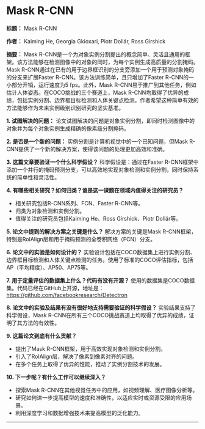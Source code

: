 #  Mask R-CNN

**标题：** Mask R-CNN

**作者：** Kaiming He, Georgia Gkioxari, Piotr Dollár, Ross Girshick

**摘要：** Mask R-CNN是一个为对象实例分割提出的概念简单、灵活且通用的框架。该方法能够在检测图像中的对象的同时，为每个实例生成高质量的分割掩码。Mask R-CNN通过在已有的用于边界框识别的分支旁添加一个用于预测对象掩码的分支来扩展Faster R-CNN。该方法训练简单，且只增加了Faster R-CNN的一小部分开销，运行速度为5 fps。此外，Mask R-CNN易于推广到其他任务，例如估计人体姿态。在COCO挑战的三个赛道上，Mask R-CNN均取得了优异的成绩，包括实例分割、边界框目标检测和人体关键点检测。作者希望这种简单有效的方法能够作为未来实例级别识别研究的坚实基准。

**1. 试图解决的问题：**
   论文试图解决的问题是对象实例分割，即同时检测图像中的对象并为每个对象实例生成精确的像素级分割掩码。

**2. 是否是一个新的问题：**
   实例分割是计算机视觉中的一个已知问题，但Mask R-CNN提供了一个新的解决方案，使得该问题的处理更加高效和准确。

**3. 这篇文章要验证一个什么科学假设？**
   科学假设是：通过在Faster R-CNN框架中添加一个并行的掩码预测分支，可以高效地实现对象检测和实例分割，同时保持系统的简单性和灵活性。

**4. 有哪些相关研究？如何归类？谁是这一课题在领域内值得关注的研究员？**
   - 相关研究包括R-CNN系列、FCN、Faster R-CNN等。
   - 归类为对象检测和实例分割。
   - 值得关注的研究员包括Kaiming He、Ross Girshick、Piotr Dollár等。

**5. 论文中提到的解决方案之关键是什么？**
   解决方案的关键是Mask R-CNN框架，特别是RoIAlign层和用于掩码预测的全卷积网络（FCN）分支。

**6. 论文中的实验是如何设计的？**
   实验设计包括在COCO数据集上进行实例分割、边界框目标检测和人体关键点检测的任务。使用了标准的COCO评估指标，包括AP（平均精度）、AP50、AP75等。

**7. 用于定量评估的数据集上什么？代码有没有开源？**
   使用的数据集是COCO数据集。代码已经在GitHub上开源，地址是：https://github.com/facebookresearch/Detectron

**8. 论文中的实验及结果有没有很好地支持需要验证的科学假设？**
   实验结果支持了科学假设，Mask R-CNN在所有三个COCO挑战赛道上均取得了优异的成绩，证明了其方法的有效性。

**9. 这篇论文到底有什么贡献？**
   - 提出了Mask R-CNN框架，用于高效实现对象检测和实例分割。
   - 引入了RoIAlign层，解决了像素到像素对齐的问题。
   - 在多个任务上取得了优异的性能，推动了实例分割技术的发展。

**10. 下一步呢？有什么工作可以继续深入？**
   - 探索Mask R-CNN在其他视觉任务中的应用，如视频理解、医疗图像分析等。
   - 研究如何进一步提高模型的速度和准确性，以适应实时或资源受限的应用场景。
   - 利用深度学习和数据增强技术来提高模型的泛化能力。

---

